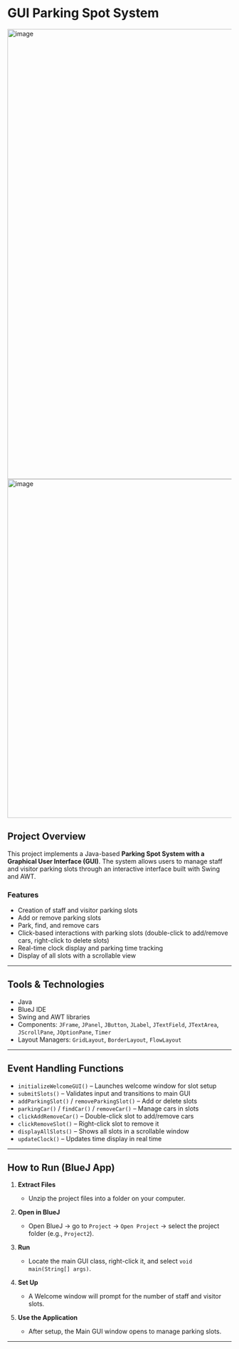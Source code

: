 # GUI Parking Spot System  
<img width="1918" height="1012" alt="image" src="https://github.com/user-attachments/assets/6e13c898-7641-4072-9018-8ae1a547e771" />
<img width="1600" height="762" alt="image" src="https://github.com/user-attachments/assets/7dd69138-b3bf-4d7c-90eb-0f42ba8c05db" />

## Project Overview  
This project implements a Java-based **Parking Spot System with a Graphical User Interface (GUI)**. The system allows users to manage staff and visitor parking slots through an interactive interface built with Swing and AWT.  

### Features  
- Creation of staff and visitor parking slots  
- Add or remove parking slots  
- Park, find, and remove cars  
- Click-based interactions with parking slots (double-click to add/remove cars, right-click to delete slots)  
- Real-time clock display and parking time tracking  
- Display of all slots with a scrollable view  

---

## Tools & Technologies  
- Java  
- BlueJ IDE  
- Swing and AWT libraries  
- Components: `JFrame`, `JPanel`, `JButton`, `JLabel`, `JTextField`, `JTextArea`, `JScrollPane`, `JOptionPane`, `Timer`  
- Layout Managers: `GridLayout`, `BorderLayout`, `FlowLayout`  

---

## Event Handling Functions  
- `initializeWelcomeGUI()` – Launches welcome window for slot setup  
- `submitSlots()` – Validates input and transitions to main GUI  
- `addParkingSlot()` / `removeParkingSlot()` – Add or delete slots  
- `parkingCar()` / `findCar()` / `removeCar()` – Manage cars in slots  
- `clickAddRemoveCar()` – Double-click slot to add/remove cars  
- `clickRemoveSlot()` – Right-click slot to remove it  
- `displayAllSlots()` – Shows all slots in a scrollable window  
- `updateClock()` – Updates time display in real time  

---

## How to Run (BlueJ App) 
1. **Extract Files**  
   - Unzip the project files into a folder on your computer.  

2. **Open in BlueJ**  
   - Open BlueJ → go to `Project` → `Open Project` → select the project folder (e.g., `Project2`).  

3. **Run**  
   - Locate the main GUI class, right-click it, and select `void main(String[] args)`.  

4. **Set Up**  
   - A Welcome window will prompt for the number of staff and visitor slots.  

5. **Use the Application**  
   - After setup, the Main GUI window opens to manage parking slots.  

---

